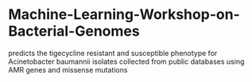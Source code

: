 # Machine-Learning-Workshop-on-Bacterial-Genomes
predicts the tigecycline resistant and susceptible phenotype for Acinetobacter baumannii isolates collected from public databases using AMR genes and missense mutations
